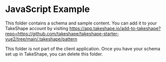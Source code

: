 # JavaScript Example

This folder contains a schema and sample content. You can add it to your TakeShape account by visiting https://app.takeshape.io/add-to-takeshape?repo=https://github.com/takeshape/takeshape-starter-vue2/tree/main/.takeshape/pattern

This folder is not part of the client application. Once you have your schema set up in TakeShape, you can delete this folder.